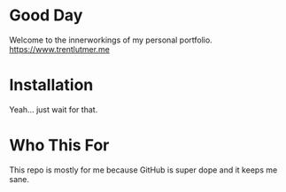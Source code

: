 # Good Day
Welcome to the innerworkings of my personal portfolio. https://www.trentlutmer.me

# Installation
Yeah... just wait for that.

# Who This For
This repo is mostly for me because GitHub is super dope and it keeps me sane.

